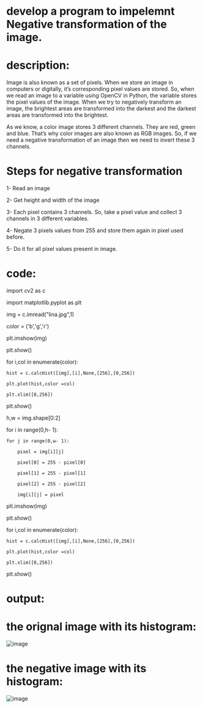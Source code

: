 # develop a program to impelemnt Negative transformation of the image.
# description:
Image is also known as a set of pixels. When we store an image in computers or digitally, it’s corresponding pixel values are stored. So, when we read an image to a variable using OpenCV in Python, the variable stores the pixel values of the image. When we try to negatively transform an image, the brightest areas are transformed into the darkest and the darkest areas are transformed into the brightest.

As we know, a color image stores 3 different channels. They are red, green and blue. That’s why color images are also known as RGB images. So, if we need a negative transformation of an image then we need to invert these 3 channels.

# Steps for negative transformation

1- Read an image

2- Get height and width of the image

3- Each pixel contains 3 channels. So, take a pixel value and collect 3 channels in 3 different variables.

4- Negate 3 pixels values from 255 and store them again in pixel used before.

5- Do it for all pixel values present in image.
# code:
import cv2 as c

import matplotlib.pyplot as plt

img = c.imread("lina.jpg",1)

color = ('b','g','r')

plt.imshow(img)

plt.show()

for i,col in enumerate(color):

    hist = c.calcHist([img],[i],None,[256],[0,256])
    
    plt.plot(hist,color =col)
    
    plt.xlim([0,256])
    
plt.show()


h,w = img.shape[0:2]

for i in range(0,h- 1):

    for j in range(0,w- 1):
    
        pixel = img[i][j]
        
        pixel[0] = 255 - pixel[0]
        
        pixel[1] = 255 - pixel[1]
        
        pixel[2] = 255 - pixel[2]
        
        img[i][j] = pixel
        

       
plt.imshow(img)

plt.show()

for i,col in enumerate(color):

    hist = c.calcHist([img],[i],None,[256],[0,256])
    
    plt.plot(hist,color =col)
    
    plt.xlim([0,256])
    
plt.show()


# output:
# the orignal image with its histogram:
![image](https://user-images.githubusercontent.com/72402606/105163092-750d4700-5b39-11eb-9da4-7c5581ae40ed.png)
# the negative image with its histogram:
![image](https://user-images.githubusercontent.com/72402606/105163337-ce757600-5b39-11eb-83da-02ffad06679c.png)
